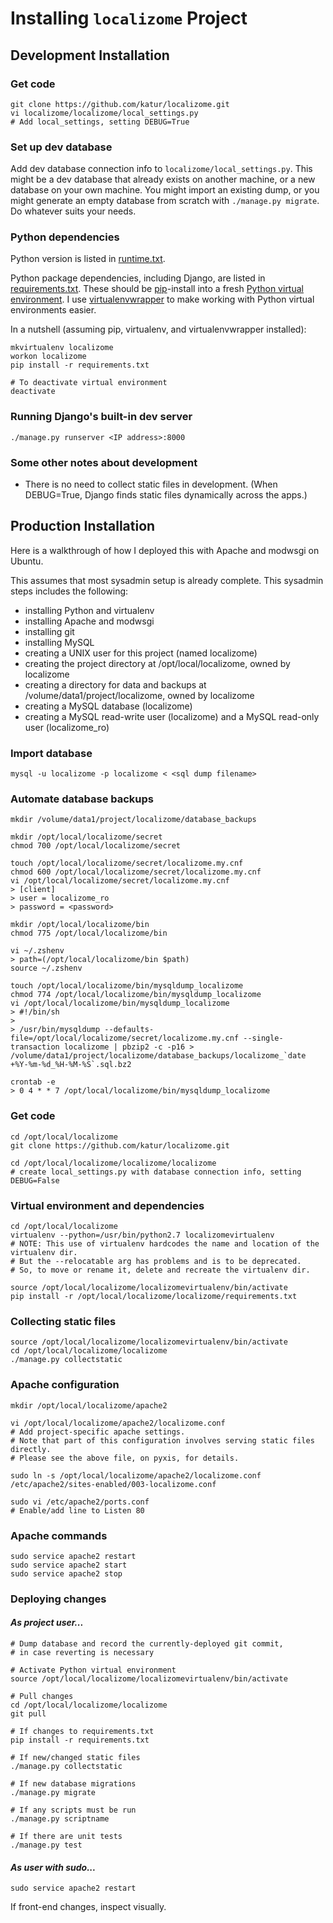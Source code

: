 # Installing `localizome` Project


## Development Installation


### Get code

```
git clone https://github.com/katur/localizome.git
vi localizome/localizome/local_settings.py
# Add local_settings, setting DEBUG=True
```


### Set up dev database

Add dev database connection info to `localizome/local_settings.py`.
This might be a dev database that already exists on another machine,
or a new database on your own machine.
You might import an existing dump, or you might generate an empty database
from scratch with `./manage.py migrate`. Do whatever suits your needs.


### Python dependencies

Python version is listed in [runtime.txt](runtime.txt).

Python package dependencies, including Django,
are listed in [requirements.txt](requirements.txt).
These should be [pip](https://pypi.python.org/pypi/pip)-install into a fresh
[Python virtual environment](http://virtualenv.readthedocs.org/). I use
[virtualenvwrapper](http://virtualenvwrapper.readthedocs.org/en/latest/)
to make working with Python virtual environments easier.

In a nutshell (assuming pip, virtualenv, and virtualenvwrapper installed):
```
mkvirtualenv localizome
workon localizome
pip install -r requirements.txt

# To deactivate virtual environment
deactivate
```


### Running Django's built-in dev server

```
./manage.py runserver <IP address>:8000
```


### Some other notes about development

- There is no need to collect static files in development.
(When DEBUG=True, Django finds static files dynamically across the apps.)



## Production Installation

Here is a walkthrough of how I deployed this with Apache and modwsgi on Ubuntu.

This assumes that most sysadmin setup is already complete.
This sysadmin steps includes the following:

- installing Python and virtualenv
- installing Apache and modwsgi
- installing git
- installing MySQL
- creating a UNIX user for this project (named localizome)
- creating the project directory at /opt/local/localizome, owned by localizome
- creating a directory for data and backups at /volume/data1/project/localizome, owned by localizome
- creating a MySQL database (localizome)
- creating a MySQL read-write user (localizome) and a MySQL read-only user (localizome_ro)


### Import database

```
mysql -u localizome -p localizome < <sql dump filename>
```


### Automate database backups

```
mkdir /volume/data1/project/localizome/database_backups

mkdir /opt/local/localizome/secret
chmod 700 /opt/local/localizome/secret

touch /opt/local/localizome/secret/localizome.my.cnf
chmod 600 /opt/local/localizome/secret/localizome.my.cnf
vi /opt/local/localizome/secret/localizome.my.cnf
> [client]
> user = localizome_ro
> password = <password>

mkdir /opt/local/localizome/bin
chmod 775 /opt/local/localizome/bin

vi ~/.zshenv
> path=(/opt/local/localizome/bin $path)
source ~/.zshenv

touch /opt/local/localizome/bin/mysqldump_localizome
chmod 774 /opt/local/localizome/bin/mysqldump_localizome
vi /opt/local/localizome/bin/mysqldump_localizome
> #!/bin/sh
>
> /usr/bin/mysqldump --defaults-file=/opt/local/localizome/secret/localizome.my.cnf --single-transaction localizome | pbzip2 -c -p16 > /volume/data1/project/localizome/database_backups/localizome_`date +%Y-%m-%d_%H-%M-%S`.sql.bz2

crontab -e
> 0 4 * * 7 /opt/local/localizome/bin/mysqldump_localizome
```


### Get code

```
cd /opt/local/localizome
git clone https://github.com/katur/localizome.git

cd /opt/local/localizome/localizome/localizome
# create local_settings.py with database connection info, setting DEBUG=False
```


### Virtual environment and dependencies

```
cd /opt/local/localizome
virtualenv --python=/usr/bin/python2.7 localizomevirtualenv
# NOTE: This use of virtualenv hardcodes the name and location of the virtualenv dir.
# But the --relocatable arg has problems and is to be deprecated.
# So, to move or rename it, delete and recreate the virtualenv dir.

source /opt/local/localizome/localizomevirtualenv/bin/activate
pip install -r /opt/local/localizome/localizome/requirements.txt
```


### Collecting static files

```
source /opt/local/localizome/localizomevirtualenv/bin/activate
cd /opt/local/localizome/localizome
./manage.py collectstatic
```


### Apache configuration

```
mkdir /opt/local/localizome/apache2

vi /opt/local/localizome/apache2/localizome.conf
# Add project-specific apache settings.
# Note that part of this configuration involves serving static files directly.
# Please see the above file, on pyxis, for details.

sudo ln -s /opt/local/localizome/apache2/localizome.conf /etc/apache2/sites-enabled/003-localizome.conf

sudo vi /etc/apache2/ports.conf
# Enable/add line to Listen 80
```


### Apache commands
```
sudo service apache2 restart
sudo service apache2 start
sudo service apache2 stop
```


### Deploying changes

#### *As project user...*
```
# Dump database and record the currently-deployed git commit,
# in case reverting is necessary

# Activate Python virtual environment
source /opt/local/localizome/localizomevirtualenv/bin/activate

# Pull changes
cd /opt/local/localizome/localizome
git pull

# If changes to requirements.txt
pip install -r requirements.txt

# If new/changed static files
./manage.py collectstatic

# If new database migrations
./manage.py migrate

# If any scripts must be run
./manage.py scriptname

# If there are unit tests
./manage.py test
```

#### *As user with sudo...*
```
sudo service apache2 restart
```

If front-end changes, inspect visually.

